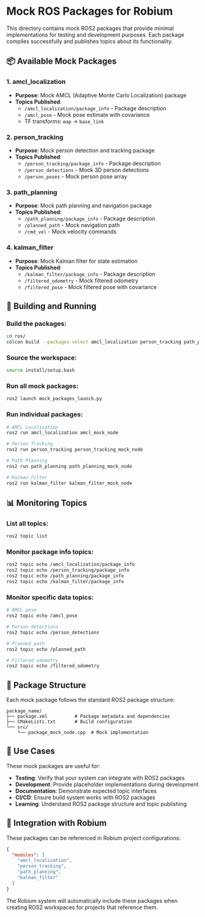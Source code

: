 # Mock ROS Packages for Robium

This directory contains mock ROS2 packages that provide minimal implementations for testing and development purposes. Each package compiles successfully and publishes topics about its functionality.

## 📦 Available Mock Packages

### 1. **amcl_localization**

- **Purpose**: Mock AMCL (Adaptive Monte Carlo Localization) package
- **Topics Published**:
  - `/amcl_localization/package_info` - Package description
  - `/amcl_pose` - Mock pose estimate with covariance
  - TF transforms: `map` → `base_link`

### 2. **person_tracking**

- **Purpose**: Mock person detection and tracking package
- **Topics Published**:
  - `/person_tracking/package_info` - Package description
  - `/person_detections` - Mock 3D person detections
  - `/person_poses` - Mock person pose array

### 3. **path_planning**

- **Purpose**: Mock path planning and navigation package
- **Topics Published**:
  - `/path_planning/package_info` - Package description
  - `/planned_path` - Mock navigation path
  - `/cmd_vel` - Mock velocity commands

### 4. **kalman_filter**

- **Purpose**: Mock Kalman filter for state estimation
- **Topics Published**:
  - `/kalman_filter/package_info` - Package description
  - `/filtered_odometry` - Mock filtered odometry
  - `/filtered_pose` - Mock filtered pose with covariance

## 🚀 Building and Running

### Build the packages:

```bash
cd ros/
colcon build --packages-select amcl_localization person_tracking path_planning kalman_filter
```

### Source the workspace:

```bash
source install/setup.bash
```

### Run all mock packages:

```bash
ros2 launch mock_packages_launch.py
```

### Run individual packages:

```bash
# AMCL Localization
ros2 run amcl_localization amcl_mock_node

# Person Tracking
ros2 run person_tracking person_tracking_mock_node

# Path Planning
ros2 run path_planning path_planning_mock_node

# Kalman Filter
ros2 run kalman_filter kalman_filter_mock_node
```

## 📊 Monitoring Topics

### List all topics:

```bash
ros2 topic list
```

### Monitor package info topics:

```bash
ros2 topic echo /amcl_localization/package_info
ros2 topic echo /person_tracking/package_info
ros2 topic echo /path_planning/package_info
ros2 topic echo /kalman_filter/package_info
```

### Monitor specific data topics:

```bash
# AMCL pose
ros2 topic echo /amcl_pose

# Person detections
ros2 topic echo /person_detections

# Planned path
ros2 topic echo /planned_path

# Filtered odometry
ros2 topic echo /filtered_odometry
```

## 🔧 Package Structure

Each mock package follows the standard ROS2 package structure:

```
package_name/
├── package.xml          # Package metadata and dependencies
├── CMakeLists.txt       # Build configuration
└── src/
    └── package_mock_node.cpp  # Mock implementation
```

## 🎯 Use Cases

These mock packages are useful for:

- **Testing**: Verify that your system can integrate with ROS2 packages
- **Development**: Provide placeholder implementations during development
- **Documentation**: Demonstrate expected topic interfaces
- **CI/CD**: Ensure build system works with ROS2 packages
- **Learning**: Understand ROS2 package structure and topic publishing

## 🔄 Integration with Robium

These packages can be referenced in Robium project configurations:

```json
{
  "modules": [
    "amcl_localization",
    "person_tracking",
    "path_planning",
    "kalman_filter"
  ]
}
```

The Robium system will automatically include these packages when creating ROS2 workspaces for projects that reference them.
